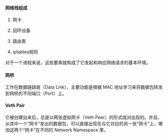 #### 网络栈组成

1. 网卡

2. 回环设备

3. 路由表

4. iptables规则

对于一个进程来说，这些要素就构成了它发起和响应网络请求的基本环境。

#### 网桥

工作在数据链路层（Data Link），主要功能是根据 MAC 地址学习来将数据包转发到网桥的不同端口（Port）上。



#### Veth Pair

它被创建出来后，总是以两张虚拟网卡（Veth Peer）的形式成对出现的。并且，从其中一个“网卡”发出的数据包，可以直接出现在与它对应的另一张“网卡”上，哪怕这两个“网卡”在不同的 Network Namespace 里。
